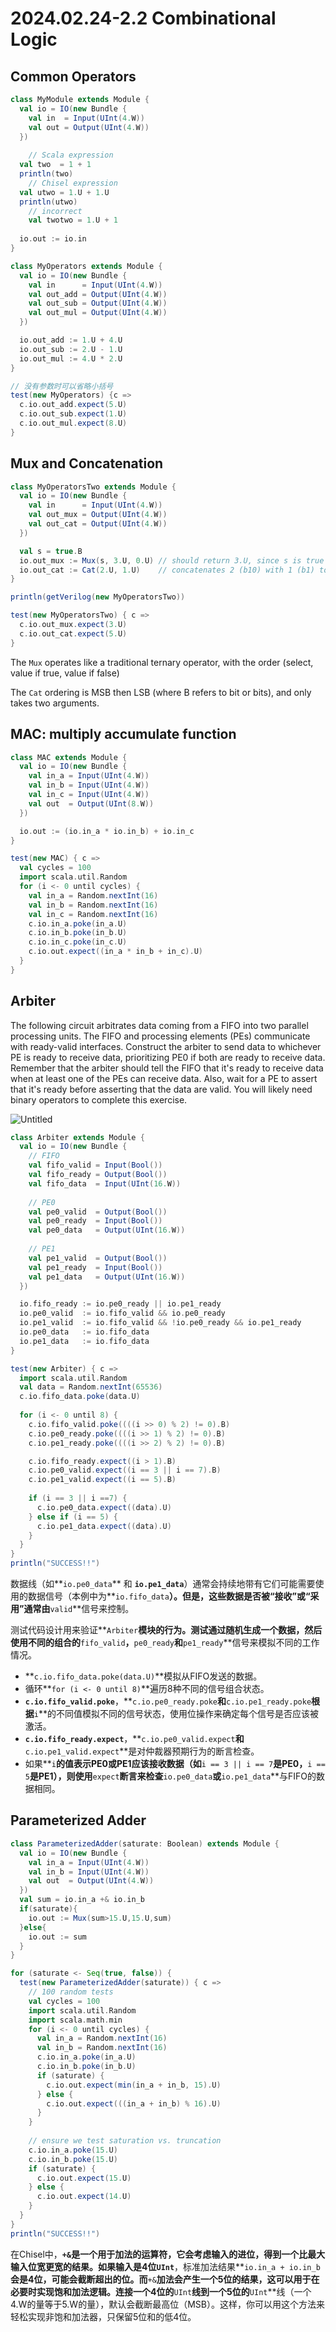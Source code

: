 # 2024.02.24-2.2 Combinational Logic

## Common Operators

```scala
class MyModule extends Module {
  val io = IO(new Bundle {
    val in  = Input(UInt(4.W))
    val out = Output(UInt(4.W))
  })
	
	// Scala expression
  val two  = 1 + 1
  println(two)
	// Chisel expression
  val utwo = 1.U + 1.U
  println(utwo)
	// incorrect
	val twotwo = 1.U + 1
  
  io.out := io.in
}
```

```scala
class MyOperators extends Module {
  val io = IO(new Bundle {
    val in      = Input(UInt(4.W))
    val out_add = Output(UInt(4.W))
    val out_sub = Output(UInt(4.W))
    val out_mul = Output(UInt(4.W))
  })

  io.out_add := 1.U + 4.U
  io.out_sub := 2.U - 1.U
  io.out_mul := 4.U * 2.U
}

// 没有参数时可以省略小括号
test(new MyOperators) {c =>
  c.io.out_add.expect(5.U)
  c.io.out_sub.expect(1.U)
  c.io.out_mul.expect(8.U)
}
```

## Mux and Concatenation

```scala
class MyOperatorsTwo extends Module {
  val io = IO(new Bundle {
    val in      = Input(UInt(4.W))
    val out_mux = Output(UInt(4.W))
    val out_cat = Output(UInt(4.W))
  })

  val s = true.B
  io.out_mux := Mux(s, 3.U, 0.U) // should return 3.U, since s is true
  io.out_cat := Cat(2.U, 1.U)    // concatenates 2 (b10) with 1 (b1) to give 5 (101)
}

println(getVerilog(new MyOperatorsTwo))

test(new MyOperatorsTwo) { c =>
  c.io.out_mux.expect(3.U)
  c.io.out_cat.expect(5.U)
}
```

The `Mux` operates like a traditional ternary operator, with the order (select, value if true, value if false)

The `Cat` ordering is MSB then LSB (where B refers to bit or bits), and only takes two arguments.

## MAC: multiply accumulate function

```scala
class MAC extends Module {
  val io = IO(new Bundle {
    val in_a = Input(UInt(4.W))
    val in_b = Input(UInt(4.W))
    val in_c = Input(UInt(4.W))
    val out  = Output(UInt(8.W))
  })

  io.out := (io.in_a * io.in_b) + io.in_c
}

test(new MAC) { c =>
  val cycles = 100
  import scala.util.Random
  for (i <- 0 until cycles) {
    val in_a = Random.nextInt(16)
    val in_b = Random.nextInt(16)
    val in_c = Random.nextInt(16)
    c.io.in_a.poke(in_a.U)
    c.io.in_b.poke(in_b.U)
    c.io.in_c.poke(in_c.U)
    c.io.out.expect((in_a * in_b + in_c).U)
  }
}
```

## Arbiter

The following circuit arbitrates data coming from a FIFO into two parallel processing units. The FIFO and processing elements (PEs) communicate with ready-valid interfaces. Construct the arbiter to send data to whichever PE is ready to receive data, prioritizing PE0 if both are ready to receive data. Remember that the arbiter should tell the FIFO that it's ready to receive data when at least one of the PEs can receive data. Also, wait for a PE to assert that it's ready before asserting that the data are valid. You will likely need binary operators to complete this exercise.

![Untitled](2024%2002%2024-2%202%20Combinational%20Logic%203ce6b3eaa5d4453a9de4825334f53dcb/Untitled.png)

```scala
class Arbiter extends Module {
  val io = IO(new Bundle {
    // FIFO
    val fifo_valid = Input(Bool())
    val fifo_ready = Output(Bool())
    val fifo_data  = Input(UInt(16.W))
    
    // PE0
    val pe0_valid  = Output(Bool())
    val pe0_ready  = Input(Bool())
    val pe0_data   = Output(UInt(16.W))
    
    // PE1
    val pe1_valid  = Output(Bool())
    val pe1_ready  = Input(Bool())
    val pe1_data   = Output(UInt(16.W))
  })

  io.fifo_ready := io.pe0_ready || io.pe1_ready
  io.pe0_valid  := io.fifo_valid && io.pe0_ready
  io.pe1_valid  := io.fifo_valid && !io.pe0_ready && io.pe1_ready
  io.pe0_data   := io.fifo_data
  io.pe1_data   := io.fifo_data
}

test(new Arbiter) { c =>
  import scala.util.Random
  val data = Random.nextInt(65536)
  c.io.fifo_data.poke(data.U)
  
  for (i <- 0 until 8) {
    c.io.fifo_valid.poke((((i >> 0) % 2) != 0).B)
    c.io.pe0_ready.poke((((i >> 1) % 2) != 0).B)
    c.io.pe1_ready.poke((((i >> 2) % 2) != 0).B)

    c.io.fifo_ready.expect((i > 1).B)
    c.io.pe0_valid.expect((i == 3 || i == 7).B)
    c.io.pe1_valid.expect((i == 5).B)
    
    if (i == 3 || i ==7) {
      c.io.pe0_data.expect((data).U)
    } else if (i == 5) {
      c.io.pe1_data.expect((data).U)
    }
  }
}
println("SUCCESS!!")
```

数据线（如**`io.pe0_data`** 和 **`io.pe1_data`**）通常会持续地带有它们可能需要使用的数据信号（本例中为**`io.fifo_data`**）。但是，这些数据是否被“接收”或“采用”通常由**`valid`**信号来控制。

测试代码设计用来验证**`Arbiter`**模块的行为。测试通过随机生成一个数据，然后使用不同的组合的**`fifo_valid`**，**`pe0_ready`**和**`pe1_ready`**信号来模拟不同的工作情况。

- **`c.io.fifo_data.poke(data.U)`**模拟从FIFO发送的数据。
- 循环**`for (i <- 0 until 8)`**遍历8种不同的信号组合状态。
- **`c.io.fifo_valid.poke`**，**`c.io.pe0_ready.poke`**和**`c.io.pe1_ready.poke`**根据**`i`**的不同值模拟不同的信号状态，使用位操作来确定每个信号是否应该被激活。
- **`c.io.fifo_ready.expect`**，**`c.io.pe0_valid.expect`**和**`c.io.pe1_valid.expect`**是对仲裁器预期行为的断言检查。
- 如果**`i`**的值表示PE0或PE1应该接收数据（如**`i == 3 || i == 7`**是PE0，**`i == 5`**是PE1），则使用**`expect`**断言来检查**`io.pe0_data`**或**`io.pe1_data`**与FIFO的数据相同。

## Parameterized Adder

```scala
class ParameterizedAdder(saturate: Boolean) extends Module {
  val io = IO(new Bundle {
    val in_a = Input(UInt(4.W))
    val in_b = Input(UInt(4.W))
    val out  = Output(UInt(4.W))
  })
  val sum = io.in_a +& io.in_b
  if(saturate){
    io.out := Mux(sum>15.U,15.U,sum)
  }else{
    io.out := sum
  }
}

for (saturate <- Seq(true, false)) {
  test(new ParameterizedAdder(saturate)) { c =>
    // 100 random tests
    val cycles = 100
    import scala.util.Random
    import scala.math.min
    for (i <- 0 until cycles) {
      val in_a = Random.nextInt(16)
      val in_b = Random.nextInt(16)
      c.io.in_a.poke(in_a.U)
      c.io.in_b.poke(in_b.U)
      if (saturate) {
        c.io.out.expect(min(in_a + in_b, 15).U)
      } else {
        c.io.out.expect(((in_a + in_b) % 16).U)
      }
    }
    
    // ensure we test saturation vs. truncation
    c.io.in_a.poke(15.U)
    c.io.in_b.poke(15.U)
    if (saturate) {
      c.io.out.expect(15.U)
    } else {
      c.io.out.expect(14.U)
    }
  }
}
println("SUCCESS!!")
```

在Chisel中，**`+&`**是一个用于加法的运算符，它会考虑输入的进位，得到一个比最大输入位宽更宽的结果。如果输入是4位**`UInt`**，标准加法结果**`io.in_a + io.in_b`**会是4位，可能会截断超出的位。而**`+&`**加法会产生一个5位的结果，这可以用于在必要时实现饱和加法逻辑。连接一个4位的**`UInt`**线到一个5位的**`UInt`**线（一个4.W的量等于5.W的量），默认会截断最高位（MSB）。这样，你可以用这个方法来轻松实现非饱和加法器，只保留5位和的低4位。